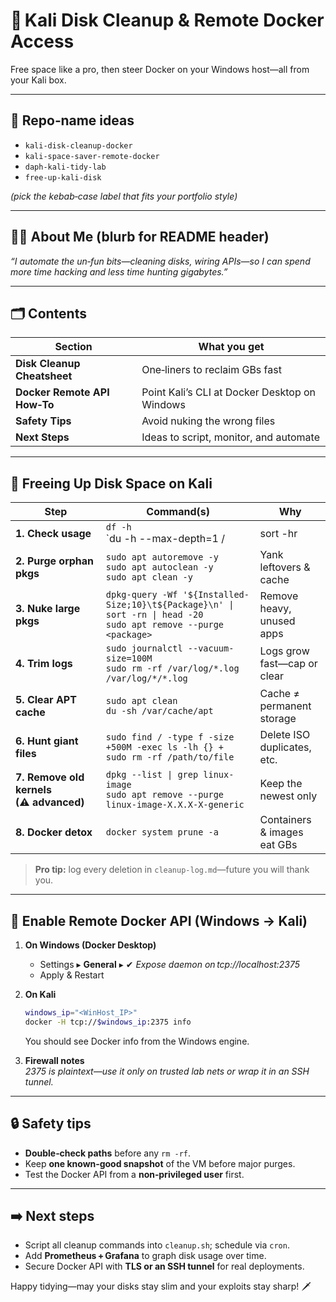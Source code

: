 # 🧹 Kali Disk Cleanup & Remote Docker Access  
Free space like a pro, then steer Docker on your Windows host—all from your Kali box.

---

## 🔖 Repo‑name ideas  
* `kali-disk-cleanup-docker`  
* `kali-space-saver-remote-docker`  
* `daph-kali-tidy-lab`  
* `free-up-kali-disk`  

*(pick the kebab‑case label that fits your portfolio style)*

---

## 🙋‍♀️ About Me (blurb for README header)  
*“I automate the un‑fun bits—cleaning disks, wiring APIs—so I can spend more time hacking and less time hunting gigabytes.”*

---

## 🗂️ Contents  
| Section | What you get |
|---------|--------------|
| **Disk Cleanup Cheatsheet** | One‑liners to reclaim GBs fast |
| **Docker Remote API How‑To** | Point Kali’s CLI at Docker Desktop on Windows |
| **Safety Tips** | Avoid nuking the wrong files |
| **Next Steps** | Ideas to script, monitor, and automate |

---

## 🧼 Freeing Up Disk Space on Kali

| Step | Command(s) | Why |
|------|------------|-----|
| **1. Check usage** | `df -h`<br>`du -h --max-depth=1 / | sort -hr | head -20` | Spot the space hogs |
| **2. Purge orphan pkgs** | `sudo apt autoremove -y`<br>`sudo apt autoclean -y`<br>`sudo apt clean -y` | Yank leftovers & cache |
| **3. Nuke large pkgs** | `dpkg-query -Wf '${Installed-Size;10}\t${Package}\n' \| sort -rn \| head -20`<br>`sudo apt remove --purge <package>` | Remove heavy, unused apps |
| **4. Trim logs** | `sudo journalctl --vacuum-size=100M`<br>`sudo rm -rf /var/log/*.log /var/log/*/*.log` | Logs grow fast—cap or clear |
| **5. Clear APT cache** | `sudo apt clean`<br>`du -sh /var/cache/apt` | Cache ≠ permanent storage |
| **6. Hunt giant files** | `sudo find / -type f -size +500M -exec ls -lh {} +`<br>`sudo rm -rf /path/to/file` | Delete ISO duplicates, etc. |
| **7. Remove old kernels (⚠ advanced)** | `dpkg --list \| grep linux-image`<br>`sudo apt remove --purge linux-image-X.X.X-X-generic` | Keep the newest only |
| **8. Docker detox** | `docker system prune -a` | Containers & images eat GBs |

> **Pro tip:** log every deletion in `cleanup-log.md`—future you will thank you.

---

## 🐳 Enable Remote Docker API (Windows → Kali)

1. **On Windows (Docker Desktop)**  
   * Settings ▸ **General** ▸ ✔ *Expose daemon on tcp://localhost:2375*  
   * Apply & Restart

2. **On Kali**  
   ```bash
   windows_ip="<WinHost_IP>"
   docker -H tcp://$windows_ip:2375 info
   ```
   You should see Docker info from the Windows engine.

3. **Firewall notes**  
   *2375 is plaintext—use it only on trusted lab nets or wrap it in an SSH tunnel.*

---

## 🔒 Safety tips

* **Double‑check paths** before any `rm -rf`.  
* Keep **one known‑good snapshot** of the VM before major purges.  
* Test the Docker API from a **non‑privileged user** first.

---

## ➡️ Next steps

* Script all cleanup commands into `cleanup.sh`; schedule via `cron`.  
* Add **Prometheus + Grafana** to graph disk usage over time.  
* Secure Docker API with **TLS or an SSH tunnel** for real deployments.  

Happy tidying—may your disks stay slim and your exploits stay sharp! 🗡️
